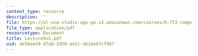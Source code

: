 ```yaml
---
content_type: resource
description: ''
file: https://ol-ocw-studio-app-qa.s3.amazonaws.com/courses/6-772-compound-semiconductor-devices-spring-2003/de50eee9d7a82d50a42ca61ee67cfd67_Lecture9v2.pdf
file_type: application/pdf
resourcetype: Document
title: Lecture9v2.pdf
uid: de50eee9-d7a8-2d50-a42c-a61ee67cfd67
---
```


